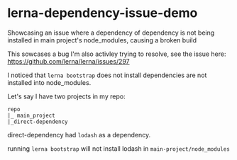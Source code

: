 # lerna-dependency-issue-demo
Showcasing an issue where a dependency of dependency is not being installed in main project's node_modules, causing a broken build

This sowcases a bug I'm also activley trying to resolve, see the issue here: https://github.com/lerna/lerna/issues/297


I noticed that `lerna bootstrap` does not install dependencies are not installed into node_modules.

Let's say I have two projects in my repo:
```
repo
|_ main_project
|_direct-dependency
```

direct-dependency had `lodash` as a dependency.

running `lerna bootstrap` will not install lodash in `main-project/node_modules`
